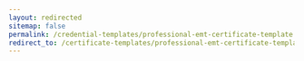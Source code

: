 ```yaml
---
layout: redirected
sitemap: false
permalink: /credential-templates/professional-emt-certificate-template
redirect_to: /certificate-templates/professional-emt-certificate-template
---
```

